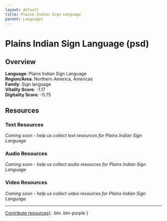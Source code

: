 ```yaml
---
layout: default
title: Plains Indian Sign Language
parent: Languages
---
```


# Plains Indian Sign Language (psd)

## Overview

**Language**: Plains Indian Sign Language  
**Region/Area**: Northern America, Americas  
**Family**: Sign language  
**Vitality Score**: -1.17  
**Digitality Score**: -0.75  

## Resources

### Text Resources
*Coming soon - help us collect text resources for Plains Indian Sign Language*

### Audio Resources
*Coming soon - help us collect audio resources for Plains Indian Sign Language*

### Video Resources
*Coming soon - help us collect video resources for Plains Indian Sign Language*

---

[Contribute resources](https://fairtrain.github.io/){: .btn .btn-purple }
